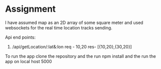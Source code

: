 # Assignment


I have assumed map as an 2D array of some square meter and used websockets for the real time location tracks sending.


Api end points:
                                                                              
                                                    
1. /api/getLocation/:lat&:lon                      req - 10,20                  res- [{10,20},{30,20}]


To run the app clone the repository and the run npm install and the run the app on local host 5000
